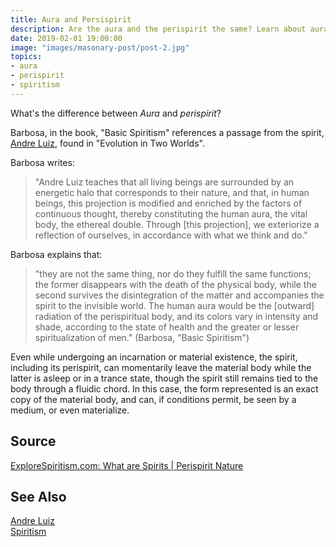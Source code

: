 ```yaml
---
title: Aura and Persispirit
description: Are the aura and the perispirit the same? Learn about aura, perispirt and other important concepts about them.
date: 2019-02-01 19:00:00
image: "images/masonary-post/post-2.jpg"
topics: 
- aura
- perispirit
- spiritism
---
```


What's the difference between _Aura_ and _perispirit_?

Barbosa, in the book, "Basic Spiritism" references a passage from the spirit, 
[Andre Luiz](/bio/andre-luis), found in "Evolution in Two Worlds". 

Barbosa writes:

> "Andre Luiz teaches that all living beings are surrounded by an energetic halo that corresponds to their nature, and that, in human beings, this projection is modified and enriched by the factors of continuous thought, thereby constituting the human aura, the vital body, the ethereal double. Through [this projection], we exteriorize a reflection of ourselves, in accordance with what we think and do."

Barbosa explains that:

> "they are not the same thing, nor do they fulfill the same functions; the former disappears with the death of the physical body, while the second survives the disintegration of the matter and accompanies the spirit to the invisible world. The human aura would be the [outward] radiation of the perispiritual body, and its colors vary in intensity and shade, according to the state of health and the greater or lesser spiritualization of men." (Barbosa, "Basic Spiritism")

Even while undergoing an incarnation or material existence, the spirit, including its perispirit, can momentarily leave the material body while the latter is asleep or in a trance state, though the spirit still remains tied to the body through a fluidic chord.  In this case, the form represented is an exact copy of the material body, and can, if conditions permit, be seen by a medium, or even materialize.

## Source
[ExploreSpiritism.com: What are Spirits | Perispirit Nature](//www.explorespiritism.com/Philosophy_Perispirit_Nature.htm)  

## See Also
[Andre Luiz](/bio/andre-luis)  
[Spiritism](/spiritism)  
